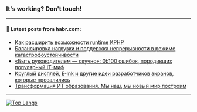 ### It's working? Don't touch!

---
<!--
#### 🛠️ Technical stack:

![C++](https://img.shields.io/badge/C++-informational?logo=c%2B%2B&style=flat&logoColor=white&color=9C033A)
![Java](https://img.shields.io/badge/Java-informational?logo=java&style=flat&logoColor=white&color=007396)
![Kotlin](https://img.shields.io/badge/Kotlin-informational?logo=Kotlin&style=flat&logoColor=white&color=0095D5)
![JS](https://img.shields.io/badge/JS-informational?logo=javaScript&style=flat&logoColor=black&color=F7Df1E) <br>
![HTML5](https://img.shields.io/badge/HTML5-informational?logo=html5&style=flat&logoColor=white&color=E34F26)
![CSS3](https://img.shields.io/badge/CSS3-informational?logo=css3&style=flat&logoColor=white&color=157286)
![Sass](https://img.shields.io/badge/Saas-informational?logo=sass&style=flat&logoColor=white&color=hotpink)
![PHP](https://img.shields.io/badge/PHP-informational?logo=php&style=flat&logoColor=white&color=777BB4) <br>
![WebPAck](https://img.shields.io/badge/WebPack-informational?logo=webPack&style=flat&logoColor=white&color=FF6F00)
![Bootstrap](https://img.shields.io/badge/Bootstrap-informational?logo=Bootstrap&style=flat&logoColor=white&color=7952B3)
![MySQL](https://img.shields.io/badge/MySQL-informational?logo=MySQL&style=flat&logoColor=white&color=00f) <br>
![NodeJS](https://img.shields.io/badge/NodeJS-informational?logo=node.js&style=flat&logoColor=white&color=43853D)
![Spring](https://img.shields.io/badge/Spring-informational?logo=Spring&style=flat&logoColor=white&color=0A9EDC)
![Angular](https://img.shields.io/badge/Vue-informational?logo=vue.js&style=flat&logoColor=white&color=red)
![Git](https://img.shields.io/badge/Git-informational?logo=git&style=flat&logoColor=white&color=darkorange)

___
-->

#### 💬 Latest posts from habr.com:

<!-- BLOG-POST-LIST:START -->
- [Как расширить возможности runtime KPHP](https://habr.com/ru/post/701216/?utm_source=habrahabr&utm_medium=rss&utm_campaign=701216)
- [Балансировка нагрузки и поддержка непрерывности в режиме катастрофоустойчивости](https://habr.com/ru/post/701444/?utm_source=habrahabr&utm_medium=rss&utm_campaign=701444)
- [«Быть руководителем — скучно»: 0b100 ошибок, породивших популярный IT-миф](https://habr.com/ru/post/701114/?utm_source=habrahabr&utm_medium=rss&utm_campaign=701114)
- [Круглый дисплей, E‑Ink и другие идеи разработчиков экранов, которые провалились](https://habr.com/ru/post/701414/?utm_source=habrahabr&utm_medium=rss&utm_campaign=701414)
- [Трансформация ИТ образования. Мы наш, мы новый мир построим](https://habr.com/ru/post/701378/?utm_source=habrahabr&utm_medium=rss&utm_campaign=701378)
<!-- BLOG-POST-LIST:END -->

---

[![Top Langs](https://github-readme-stats.vercel.app/api/top-langs/?username=zloylis&layout=compact&hide_border=true&theme=dracula)](https://github.com/zloylis)
